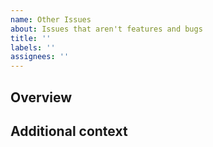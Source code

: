 ```yaml
---
name: Other Issues
about: Issues that aren't features and bugs
title: ''
labels: ''
assignees: ''
---
```


## Overview

<!-- A clear and concise description about the feature -->

## Additional context

<!-- Add any other context about the problem here. -->
